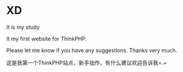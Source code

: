 # XD
It is my study


It my first website for ThinkPHP.

Please let me know if you have any suggestions. Thanks very much.

这是我第一个ThinkPHP站点，新手拙作，有什么建议欢迎告诉我=.+
